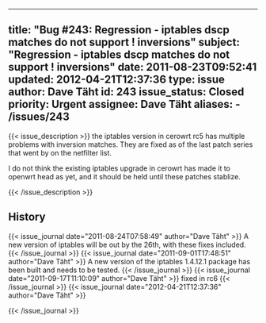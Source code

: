 
---
title: "Bug #243: Regression - iptables dscp matches do not support ! inversions"
subject: "Regression - iptables dscp matches do not support ! inversions"
date: 2011-08-23T09:52:41
updated: 2012-04-21T12:37:36
type: issue
author: Dave Täht
id: 243
issue_status: Closed
priority: Urgent
assignee: Dave Täht
aliases:
    - /issues/243
---

{{< issue_description >}}
the iptables version in cerowrt rc5 has multiple problems with inversion
matches. They are fixed as of the last patch series that went by on the
netfilter list.

I do not think the existing iptables upgrade in cerowrt has made it to
openwrt head as yet, and it should be held until these patches stablize.


{{< /issue_description >}}

## History
{{< issue_journal date="2011-08-24T07:58:49" author="Dave Täht" >}}
A new version of iptables will be out by the 26th, with these fixes
included.
{{< /issue_journal >}}
{{< issue_journal date="2011-09-01T17:48:51" author="Dave Täht" >}}
A new version of the iptables 1.4.12.1 package has been built and needs
to be tested.
{{< /issue_journal >}}
{{< issue_journal date="2011-09-17T11:10:09" author="Dave Täht" >}}
fixed in rc6
{{< /issue_journal >}}
{{< issue_journal date="2012-04-21T12:37:36" author="Dave Täht" >}}

{{< /issue_journal >}}

